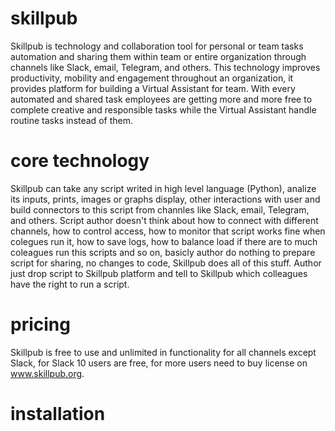 # skillpub

Skillpub is technology and collaboration tool for personal or team tasks automation and sharing them within team or entire organization through channels like Slack, email, Telegram, and others. This technology improves productivity, mobility and engagement throughout an organization, it provides platform for building a Virtual Assistant for team. With every automated and shared task employees are getting more and more free to complete creative and responsible tasks while the Virtual Assistant handle routine tasks instead of them.    

# core technology 

Skillpub can take any script writed in high level language (Python), analize its inputs, prints, images or graphs display, other interactions with user and build connectors to this script from channles like Slack, email, Telegram, and others.
Script author doesn't think about how to connect with different channels, how to control access, how to monitor that script works fine when colegues run it, how to save logs, how to balance load if there are to much coleagues run this scripts and so on, basicly author do nothing to prepare script for sharing, no changes to code, Skillpub does all of this stuff. Author just drop script to Skillpub platform and tell to Skillpub which colleagues have the right to run a script.  

# pricing

Skillpub is free to use and unlimited in functionality for all channels except Slack, for Slack 10 users are free, for more users need to buy license on www.skillpub.org.

# installation
  
